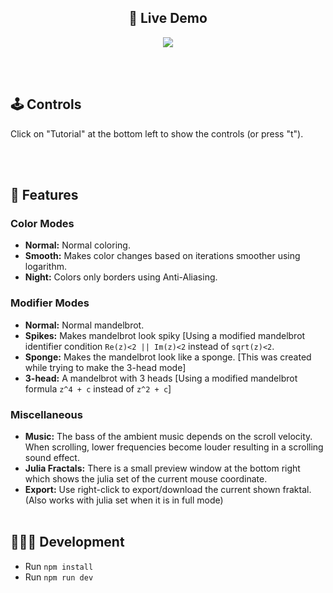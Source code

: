 

&nbsp;<br>&nbsp;
<div align="center">
  <h2>🔴 Live Demo</h2>
  <a href="https://frac.vercel.app/">
    <img src="https://raw.githubusercontent.com/web-dev-sam/web-dev-sam/master/preview/Group%205.png" />
  </a>
</div>

&nbsp;<br>&nbsp;

## 🕹️ Controls
Click on "Tutorial" at the bottom left to show the controls (or press "t").

&nbsp;<br>&nbsp;

## 🤖 Features

### Color Modes
* __Normal:__ Normal coloring.
* __Smooth:__ Makes color changes based on iterations smoother using logarithm.
* __Night:__ Colors only borders using Anti-Aliasing.


### Modifier Modes
* __Normal:__ Normal mandelbrot.
* __Spikes:__ Makes mandelbrot look spiky  [Using a modified mandelbrot identifier condition `Re(z)<2 || Im(z)<2` instead of `sqrt(z)<2`.
* __Sponge:__ Makes the mandelbrot look like a sponge. [This was created while trying to make the 3-head mode]
* __3-head:__ A mandelbrot with 3 heads [Using a modified mandelbrot formula `z^4 + c` instead of `z^2 + c`]


### Miscellaneous
* __Music:__ The bass of the ambient music depends on the scroll velocity. When scrolling, lower frequencies become louder resulting in a scrolling sound effect.
* __Julia Fractals:__ There is a small preview window at the bottom right which shows the julia set of the current mouse coordinate.
* __Export:__ Use right-click to export/download the current shown fraktal. (Also works with julia set when it is in full mode)
&nbsp;<br>&nbsp;

## 👨🏽‍💻 Development
* Run `npm install`
* Run `npm run dev`
